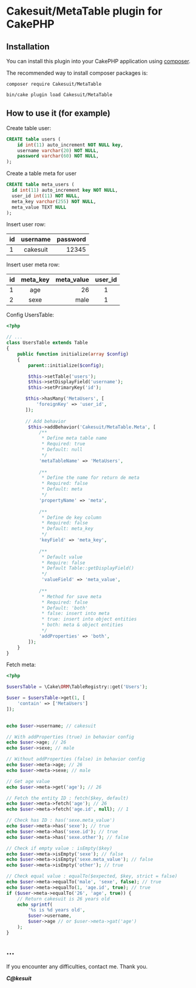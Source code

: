 # Cakesuit/MetaTable plugin for CakePHP

## Installation

You can install this plugin into your CakePHP application using [composer](http://getcomposer.org).

The recommended way to install composer packages is:

```
composer require Cakesuit/MetaTable

bin/cake plugin load Cakesuit/MetaTable
```

## How to use it (for example)

Create table user:
```sql
CREATE table users (
    id int(11) auto_increment NOT NULL key,
    username varchar(20) NOT NULL,
    password varchar(60) NOT NULL,
);
```

Create a table meta for user
```sql
CREATE table meta_users (
  id int(11) auto_increment key NOT NULL,
  user_id int(11) NOT NULL,
  meta_key varchar(255) NOT NULL,
  meta_value TEXT NULL
);
```
Insert user row:

| id | username | password |
|-----|:-----:|---------:|
|1|cakesuit|12345|

Insert user meta row:

| id | meta_key | meta_value | user_id |
|-----|:-----:|---------:|:------:|
|1|age|26|1|
|2|sexe|male|1|


Config UsersTable:
```php
<?php

// ...
class UsersTable extends Table
{
    public function initialize(array $config)
    {
        parent::initialize($config);

        $this->setTable('users');
        $this->setDisplayField('username');
        $this->setPrimaryKey('id');

       $this->hasMany('MetaUsers', [
           'foreignKey' => 'user_id',
       ]);
        
       // Add behavior
        $this->addBehavior('Cakesuit/MetaTable.Meta', [
            /**
             * Define meta table name
             * Required: true 
             * Default: null 
             */
            'metaTableName' => 'MetaUsers',
            
            /**
             * Define the name for return de meta
             * Required: false
             * Default: meta
             */
            'propertyName' => 'meta',
            
            /**
             * Define de key column
             * Required: false
             * Default: meta_key
             */
            'keyField' => 'meta_key',
            
            /**
             * Default value
             * Require: false
             * Default Table::getDisplayField()
             */
             'valueField' => 'meta_value',
            
            /**
             * Method for save meta 
             * Required: false
             * Default: 'both'
             * false: insert into meta
             * true: insert into object entities
             * both: meta & object entities
             */
            'addProperties' => 'both',
        ]);
    }
}
```

Fetch meta:
```php
<?php

$usersTable = \Cake\ORM\TableRegistry::get('Users');

$user = $usersTable->get(1, [
    'contain' => ['MetaUsers']
]);
    

echo $user->username; // cakesuit

// With addProperties (true) in behavior config
echo $user->age; // 26
echo $user->sexe; // male

// Without addProperties (false) in behavior config
echo $user->meta->age; // 26
echo $user->meta->sexe; // male

// Get age value
echo $user->meta->get('age'); // 26

// Fetch the entity ID : fetch($key, default)
echo $user->meta->fetch('age'); // 26
echo $user->meta->fetch('age.id', null); // 1

// Check has ID : has('sexe.meta_value')
echo $user->meta->has('sexe'); // true
echo $user->meta->has('sexe.id'); // true
echo $user->meta->has('sexe.other'); // false

// Check if empty value : isEmpty($key)
echo $user->meta->isEmpty('sexe'); // false
echo $user->meta->isEmpty('sexe.meta_value'); // false
echo $user->meta->isEmpty('other'); // true

// Check equal value : equalTo($expected, $key, strict = false)
echo $user->meta->equalTo('male', 'sexe', false); // true
echo $user->meta->equalTo(1, 'age.id', true); // true
if ($user->meta->equalTo('26', 'age', true)) {
    // Return cakesuit is 26 years old
    echo sprintf(
        '%s is %d years old', 
        $user->username,
        $user->age // or $user->meta->gat('age') 
    );
}
```

## ...

If you encounter any difficulties, contact me. 
Thank you.

***C@kesuit***